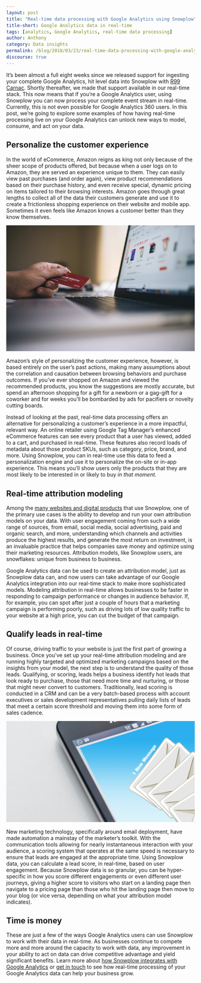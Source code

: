 ```yaml
---
layout: post
title: "Real-time data processing with Google Analytics using Snowplow"
title-short: Google Analytics data in real-time
tags: [analytics, Google Analytics, real-time data processing]
author: Anthony
category: Data insights
permalink: /blog/2018/03/23/real-time-data-processing-with-google-analytics-using-snowplow/
discourse: true
---
```


It’s been almost a full eight weeks since we released support for ingesting your complete Google Analytics, hit level data into Snowplow with [R99 Carnac][r99]. Shortly thereafter, we made that support available in our real-time stack. This now means that if you’re a Google Analytics user, using Snowplow you can now process your complete event stream in real-time. Currently, this is not even possible for Google Analytics 360 users. In this post, we’re going to explore some examples of how having real-time processing live on your Google Analytics can unlock new ways to model, consume, and act on your data.

<h2 id="personalization">Personalize the customer experience</h2>

In the world of eCommerce, Amazon reigns as king not only because of the sheer scope of products offered, but because when a user logs on to Amazon, they are served an experience unique to them. They can easily view past purchases (and order again), view product recommendations based on their purchase history, and even receive special, dynamic pricing on items tailored to their browsing interests. Amazon goes through great lengths to collect all of the data their customers generate and use it to create a frictionless shopping experience on their website and mobile app. Sometimes it even feels like Amazon knows a customer better than they know themselves.

![online shopping][customer]

Amazon’s style of personalizing the customer experience, however, is based entirely on the user’s past actions, making many assumptions about the correlation and causation between browsing behaviors and purchase outcomes. If you’ve ever shopped on Amazon and viewed the recommended products, you know the suggestions are mostly accurate, but spend an afternoon shopping for a gift for a newborn or a gag-gift for a coworker and for weeks you’ll be bombarded by ads for pacifiers or novelty cutting boards.

Instead of looking at the past, real-time data processing offers an alternative for personalizing a customer’s experience in a more impactful, relevant way. An online retailer using Google Tag Manager’s enhanced eCommerce features can see every product that a user has viewed, added to a cart, and purchased in real-time. These features also record loads of metadata about those product SKUs, such as category, price, brand, and more. Using Snowplow, you can in real-time use this data to feed a personalization engine and use it to personalize the on-site or in-app experience. This means you’ll show users only the products that they are most likely to be interested in or likely to buy *in that moment.*

<h2 id="attribution modeling">Real-time attribution modeling</h2>

Among the [many websites and digital products][users] that use Snowplow, one of the primary use cases is the ability to develop and run your own attribution models on your data. With user engagement coming from such a wide range of sources, from email, social media, social advertising, paid and organic search, and more, understanding which channels and activities produce the highest results, and generate the most return on investment, is an invaluable practice that helps companies save money and optimize using their marketing resources. Attribution models, like Snowplow users, are snowflakes: unique from business to business.

Google Analytics data can be used to create an attribution model, just as Snowplow data can, and now users can take advantage of our Google Analytics integration into our real-time stack to make more sophisticated models. Modeling attribution in real-time allows businesses to be faster in responding to campaign performance or changes in audience behavior. If, for example, you can spot after just a couple of hours that a marketing campaign is performing poorly, such as driving lots of low quality traffic to your website at a high price, you can cut the budget of that campaign.

<h2 id="qualifying leads">Qualify leads in real-time</h2>

Of course, driving traffic to your website is just the first part of growing a business. Once you’ve set up your real-time attribution modeling and are running highly targeted and optimized marketing campaigns based on the insights from your model, the next step is to understand the quality of those leads. Qualifying, or scoring, leads helps a business identify hot leads that look ready to purchase, those that need more time and nurturing, or those that might never convert to customers. Traditionally, lead scoring is conducted in a CRM and can be a very batch-based process with account executives or sales development representatives pulling daily lists of leads that meet a certain score threshold and moving them into some form of sales cadence.

![email marketing][email]

New marketing technology, specifically around email deployment, have made automation a mainstay of the marketer’s toolkit. With the communication tools allowing for nearly instantaneous interaction with your audience, a scoring system that operates at the same speed is necessary to ensure that leads are engaged at the appropriate time. Using Snowplow data, you can calculate a lead score, in real-time, based on user engagement. Because Snowplow data is so granular, you can be hyper-specific in how you score different engagements or even different user journeys, giving a higher score to visitors who start on a landing page then navigate to a pricing page than those who hit the landing page then move to your blog (or vice versa, depending on what your attribution model indicates).

<h2 id="time">Time is money</h2>

These are just a few of the ways Google Analytics users can use Snowplow to work with their data in real-time. As businesses continue to compete more and more around the capacity to work with data, any improvement in your ability to act on data can drive competitive advantage and yield significant benefits. Learn more about [how Snowplow integrates with Google Analytics][r99] or [get in touch][contact] to see how real-time processing of your Google Analytics data can help your business grow.







[r99]: https://snowplowanalytics.com/blog/2018/01/25/snowplow-r99-carnac-with-google-analytics-support/

[customer]: /assets/img/blog/2018/03/online-shopping.jpg

[email]: /assets/img/blog/2018/03/email.jpg

[users]: https://snowplowanalytics.com/customers/trusted-by/?utm_source=blogs&utm_campaign=ga-integration&utm_content=trusted%20by

[contact]: https://snowplowanalytics.com/company/contact-us/?utm_source=blogs&utm_medium=body&utm_campaign=ga-integration&utm_content=contact-us
